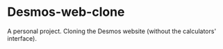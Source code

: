 # Desmos-web-clone
A personal project. Cloning the Desmos website (without the calculators' interface).
